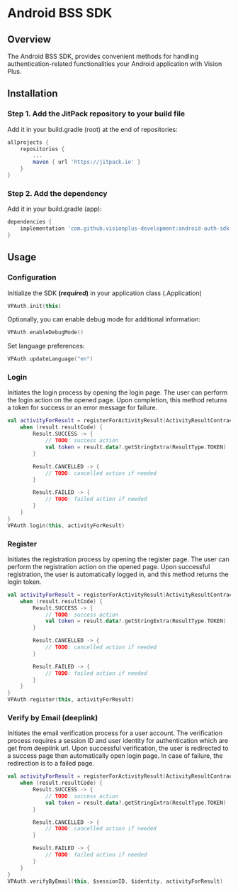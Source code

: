 # Android BSS SDK

## Overview
The Android BSS SDK, provides convenient methods for handling authentication-related functionalities your Android application with Vision Plus.

## Installation
### Step 1. Add the JitPack repository to your build file
Add it in your build.gradle (root) at the end of repositories:
```groovy
allprojects {
    repositories {
        ...
        maven { url 'https://jitpack.io' }
    }
}
```

### Step 2. Add the dependency
Add it in your build.gradle (app):
```groovy
dependencies {
    implementation 'com.github.visionplus-development:android-auth-sdk:$latest_version'
}
```


## Usage
### Configuration
Initialize the SDK **(*required*)** in your application class (.Application)
```kotlin
VPAuth.init(this)
```

Optionally, you can enable debug mode for additional information:
```kotlin
VPAuth.enableDebugMode()
```

Set language preferences:
```kotlin
VPAuth.updateLanguage("en")
```


### Login
Initiates the login process by opening the login page.
The user can perform the login action on the opened page. Upon completion, this method returns a token for success or an error message for failure.
```kotlin
val activityForResult = registerForActivityResult(ActivityResultContracts.StartActivityForResult()) { result ->
    when (result.resultCode) {
        Result.SUCCESS -> {
            // TODO: success action
            val token = result.data?.getStringExtra(ResultType.TOKEN)
        }

        Result.CANCELLED -> {
            // TODO: cancelled action if needed
        }

        Result.FAILED -> {
            // TODO: failed action if needed
        }
    }
}
VPAuth.login(this, activityForResult)
```


### Register
Initiates the registration process by opening the register page.
The user can perform the registration action on the opened page. Upon successful registration, the user is automatically logged in, and this method returns the login token.
```kotlin
val activityForResult = registerForActivityResult(ActivityResultContracts.StartActivityForResult()) { result ->
    when (result.resultCode) {
        Result.SUCCESS -> {
            // TODO: success action
            val token = result.data?.getStringExtra(ResultType.TOKEN)
        }

        Result.CANCELLED -> {
            // TODO: cancelled action if needed
        }

        Result.FAILED -> {
            // TODO: failed action if needed
        }
    }
}
VPAuth.register(this, activityForResult)
```


### Verify by Email (deeplink)
Initiates the email verification process for a user account.
The verification process requires a session ID and user identity for authentication which are get from deeplink url.
Upon successful verification, the user is redirected to a success page then automatically open login page. In case of failure, the redirection is to a failed page.
```kotlin
val activityForResult = registerForActivityResult(ActivityResultContracts.StartActivityForResult()) { result ->
    when (result.resultCode) {
        Result.SUCCESS -> {
            // TODO: success action
            val token = result.data?.getStringExtra(ResultType.TOKEN)
        }

        Result.CANCELLED -> {
            // TODO: cancelled action if needed
        }

        Result.FAILED -> {
            // TODO: failed action if needed
        }
    }
}
VPAuth.verifyByEmail(this, $sessionID, $identity, activityForResult)
```
